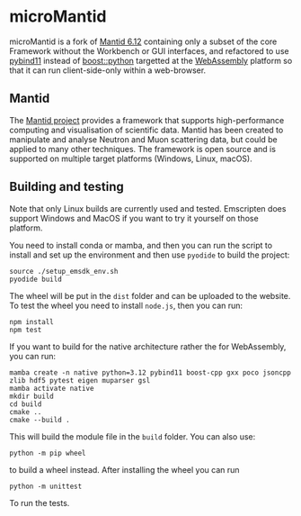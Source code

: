 # microMantid

microMantid is a fork of [Mantid 6.12](https://github.com/mantidproject/mantid/releases/tag/v6.12.0) 
containing only a subset of the core Framework without the Workbench or GUI interfaces, and refactored
to use [pybind11](https://github.com/pybind/pybind11) instead of [boost::python](https://github.com/boostorg/python)
targetted at the [WebAssembly](https://webassembly.org/) platform so that it can run client-side-only
within a web-browser.

## Mantid

The [Mantid project](https://www.mantidproject.org) provides a framework that supports high-performance
computing and visualisation of scientific data. Mantid has been created to manipulate and analyse Neutron
and Muon scattering data, but could be applied to many other techniques.
The framework is open source and is supported on multiple target platforms (Windows, Linux, macOS).

## Building and testing

Note that only Linux builds are currently used and tested.
Emscripten does support Windows and MacOS if you want to try it yourself on those platform.

You need to install conda or mamba, and then you can run the script to install and set up the environment
and then use `pyodide` to build the project:

```
source ./setup_emsdk_env.sh
pyodide build
```

The wheel will be put in the `dist` folder and can be uploaded to the website.
To test the wheel you need to install `node.js`, then you can run:

```
npm install
npm test
```

If you want to build for the native architecture rather the for WebAssembly, you can run:

```
mamba create -n native python=3.12 pybind11 boost-cpp gxx poco jsoncpp zlib hdf5 pytest eigen muparser gsl
mamba activate native
mkdir build
cd build
cmake ..
cmake --build .
```

This will build the module file in the `build` folder. You can also use:

```
python -m pip wheel
``` 

to build a wheel instead. After installing the wheel you can run

```
python -m unittest
```

To run the tests.
